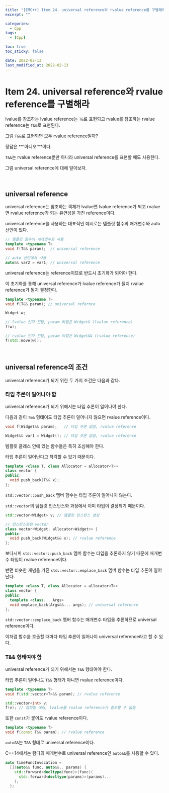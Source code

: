 ```yaml
---
title: "[EMC++] Item 24. universal reference와 rvalue reference를 구별해라"
excerpt: ""

categories:
  - Cpp
tags:
  - [Cpp]

toc: true
toc_sticky: false

date: 2022-02-13
last_modified_at: 2022-02-13
---
```


# Item 24. universal reference와 rvalue reference를 구별해라

lvalue를 참조하는 lvalue reference는 `T&`로 표현되고 rvalue를 참조하는 rvalue reference는 `T&&`로 표현된다.

그럼 `T&&`로 표현되면 모두 rvalue reference일까?

정답은 **'아니오'**이다.

`T&&`는 rvalue reference뿐만 아니라 universal reference를 표현할 때도 사용한다.

그럼 universal reference에 대해 알아보자.

<br>

## universal reference

universal reference는 참조하는 객체가 lvalue면 lvalue reference가 되고 rvalue면 rvalue reference가 되는 유연성을 가진 reference이다.

universal reference를 사용하는 대표적인 예시로는 템플릿 함수의 매개변수와 auto 선언이 있다.

```cpp
// 템플릿 함수의 매개변수로 사용
template <typename T>
void f(T&& param);  // universal reference

// auto 선언에서 사용
auto&& var2 = var1; // universal reference
```

universal reference는 reference이므로 반드시 초기화가 되어야 한다.

이 초기화를 통해 universal reference가 lvalue reference가 될지 rvalue reference가 될지 결정한다.

```cpp
template <typename T>
void f(T&& param); // universal refernce

Widget w;

// lvalue 인자 전달, param 타입은 Widget& (lvalue reference)
f(w);

// rvalue 인자 전달, param 타입은 Widget&& (rvalue reference)
f(std::move(w));
```

<br>

## universal reference의 조건

universal reference가 되기 위한 두 가지 조건은 다음과 같다.

### 타입 추론이 일어나야 함

universal reference가 되기 위해서는 타입 추론이 일어나야 한다.

다음과 같이 `T&&` 형태여도 타입 추론이 일어나지 않으면 rvalue reference이다.

```cpp
void f(Widget&& param);   // 타입 추론 없음, rvalue reference

Widget&& var1 = Widget(); // 타입 추론 없음, rvalue reference
```

템플릿 클래스 안에 있는 함수들은 특히 조심해야 한다.

타입 추론이 일어난다고 착각할 수 있기 때문이다.

```cpp
template <class T, class Allocator = allocator<T>>
class vector {
public:
  void push_back(T&& x);
};
```

`std::vector::push_back` 멤버 함수는 타입 추론이 일어나지 않는다.

`std::vector`의 템플릿 인스턴스화 과정에서 이미 타입이 결정되기 때문이다.

```cpp
std::vector<Widget> v; // 템플릿 인스턴스 생성

// 인스턴스화된 vector
class vector<Widget, allocator<Widget>> {
public:
  void push_back(Widget&& x); // rvalue reference
};
```

보다시피 `std::vector::push_back` 멤버 함수는 타입을 추론하지 않기 때문에 매개변수 타입이 rvalue reference이다.

반면 비슷한 개념을 가진 `std::vector::emplace_back` 멤버 함수는 타입 추론이 일어난다.

```cpp
template <class T, class Allocator = allocator<T>>
class vector {
public:
  template <class... Args>
  void emplace_back(Args&&... args); // universal reference
};
```

`std::vector::emplace_back` 멤버 함수는 매개변수 타입을 추론하므로 universal reference이다.

이처럼 함수를 호출할 때마다 타입 추론이 일어나야 universal reference라고 할 수 있다.

### T&& 형태여야 함

universal reference가 되기 위해서는 `T&&` 형태여야 한다.

타입 추론이 일어나도 `T&&` 형태가 아니면 rvalue reference이다.

```cpp
template <typename T>
void f(std::vector<T>&& param); // rvalue reference

std::vector<int> v;
f(v); // 컴파일 에러, lvalue를 rvalue reference가 참조할 수 없음
```

또한 `const`가 붙어도 rvalue reference이다.

```cpp
template <typename T>
void f(const T&& param); // rvalue reference
```

`auto&&`는 `T&&` 형태로 universal reference이다.

C++14에서는 람다의 매개변수로 universal reference인 `auto&&`를 사용할 수 있다.

```cpp
auto timeFuncInvocation = 
  [](auto&& func, auto&&.. params) {
    std::forward<decltype(func)>(func)(
      std::forward<decltype(params)>(params)...
    );
  };
```

<br>